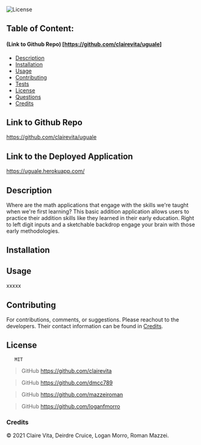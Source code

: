![License](https://img.shields.io/badge/License-MIT-blue.svg "License Badge")
## Table of Content: 
#### (Link to Github Repo) [https://github.com/clairevita/uguale]
- [Description](#description)
- [Installation](#installation)
- [Usage](#usage)
- [Contributing](#Contributing)
- [Tests](#tests)
- [License](#license)
- [Questions](#Questions)
- [Credits](#credits)


## Link to Github Repo
https://github.com/clairevita/uguale

## Link to the Deployed Application
 https://uguale.herokuapp.com/

## Description
Where are the math applications that engage with the skills we're taught when we're first learning? This basic addition application allows users to practice their addition skills like they learned in their early education. Right to left digit inputs and a sketchable backdrop engage your brain with those early methodologies.
 
## Installation 
 
 

## Usage
 xxxxx

## Contributing

For contributions, comments, or suggestions. Please reachout to the developers. Their contact information can be found in [Credits](#credits).

## License
       MIT


> GitHub https://github.com/clairevita

> GitHub https://github.com/dmcc789

> GitHub https://github.com/mazzeiroman     

> GitHub https://github.com/loganfmorro

      
### Credits
© 2021 Claire Vita, Deirdre Cruice, Logan Morro, Roman Mazzei.     
      
